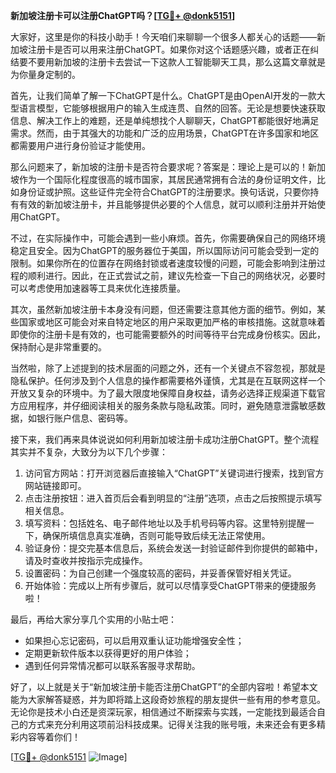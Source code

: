 **新加坡注册卡可以注册ChatGPT吗？[[TG💪+ @donk5151](https://t.me/s/donk511)]**

大家好，这里是你的科技小助手！今天咱们来聊聊一个很多人都关心的话题——新加坡注册卡是否可以用来注册ChatGPT。如果你对这个话题感兴趣，或者正在纠结要不要用新加坡的注册卡去尝试一下这款人工智能聊天工具，那么这篇文章就是为你量身定制的。

首先，让我们简单了解一下ChatGPT是什么。ChatGPT是由OpenAI开发的一款大型语言模型，它能够根据用户的输入生成连贯、自然的回答。无论是想要快速获取信息、解决工作上的难题，还是单纯想找个人聊聊天，ChatGPT都能很好地满足需求。然而，由于其强大的功能和广泛的应用场景，ChatGPT在许多国家和地区都需要用户进行身份验证才能使用。

那么问题来了，新加坡的注册卡是否符合要求呢？答案是：理论上是可以的！新加坡作为一个国际化程度很高的城市国家，其居民通常拥有合法的身份证明文件，比如身份证或护照。这些证件完全符合ChatGPT的注册要求。换句话说，只要你持有有效的新加坡注册卡，并且能够提供必要的个人信息，就可以顺利注册并开始使用ChatGPT。

不过，在实际操作中，可能会遇到一些小麻烦。首先，你需要确保自己的网络环境稳定且安全。因为ChatGPT的服务器位于美国，所以国际访问可能会受到一定的限制。如果你所在的位置存在网络封锁或者速度较慢的问题，可能会影响到注册过程的顺利进行。因此，在正式尝试之前，建议先检查一下自己的网络状况，必要时可以考虑使用加速器等工具来优化连接质量。

其次，虽然新加坡注册卡本身没有问题，但还需要注意其他方面的细节。例如，某些国家或地区可能会对来自特定地区的用户采取更加严格的审核措施。这就意味着即使你的注册卡是有效的，也可能需要额外的时间等待平台完成身份核实。因此，保持耐心是非常重要的。

当然啦，除了上述提到的技术层面的问题之外，还有一个关键点不容忽视，那就是隐私保护。任何涉及到个人信息的操作都需要格外谨慎，尤其是在互联网这样一个开放又复杂的环境中。为了最大限度地保障自身权益，请务必选择正规渠道下载官方应用程序，并仔细阅读相关的服务条款与隐私政策。同时，避免随意泄露敏感数据，如银行账户信息、密码等。

接下来，我们再来具体说说如何利用新加坡注册卡成功注册ChatGPT。整个流程其实并不复杂，大致分为以下几个步骤：

1. 访问官方网站：打开浏览器后直接输入“ChatGPT”关键词进行搜索，找到官方网站链接即可。
2. 点击注册按钮：进入首页后会看到明显的“注册”选项，点击之后按照提示填写相关信息。
3. 填写资料：包括姓名、电子邮件地址以及手机号码等内容。这里特别提醒一下，确保所填信息真实准确，否则可能导致后续无法正常使用。
4. 验证身份：提交完基本信息后，系统会发送一封验证邮件到你提供的邮箱中，请及时查收并按指示完成操作。
5. 设置密码：为自己创建一个强度较高的密码，并妥善保管好相关凭证。
6. 开始体验：完成以上所有步骤后，就可以尽情享受ChatGPT带来的便捷服务啦！

最后，再给大家分享几个实用的小贴士吧：
- 如果担心忘记密码，可以启用双重认证功能增强安全性；
- 定期更新软件版本以获得更好的用户体验；
- 遇到任何异常情况都可以联系客服寻求帮助。

好了，以上就是关于“新加坡注册卡能否注册ChatGPT”的全部内容啦！希望本文能为大家解答疑惑，并为即将踏上这段奇妙旅程的朋友提供一些有用的参考意见。无论你是技术小白还是资深玩家，相信通过不断探索与实践，一定能找到最适合自己的方式来充分利用这项前沿科技成果。记得关注我的账号哦，未来还会有更多精彩内容等着你们！

[[TG💪+ @donk5151](https://t.me/s/donk5151) ![Image](https://i.postimg.cc/rwNCRYN7/Snipaste-2025-04-30-17-27-05.png)]
